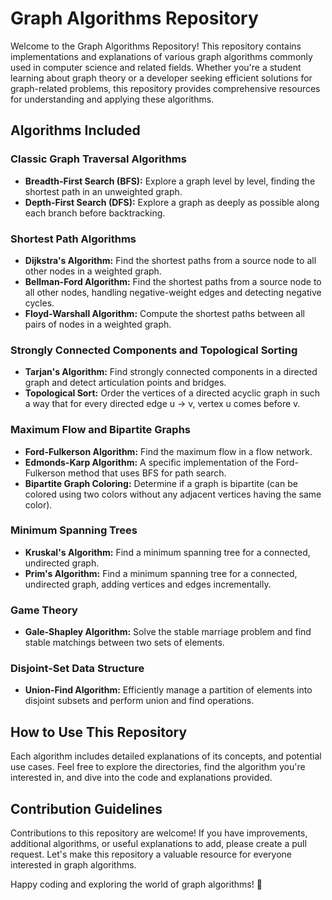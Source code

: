 # Graph Algorithms Repository

Welcome to the Graph Algorithms Repository! This repository contains implementations and explanations of various graph algorithms commonly used in computer science and related fields. Whether you're a student learning about graph theory or a developer seeking efficient solutions for graph-related problems, this repository provides comprehensive resources for understanding and applying these algorithms.

## Algorithms Included

### Classic Graph Traversal Algorithms
- **Breadth-First Search (BFS):** Explore a graph level by level, finding the shortest path in an unweighted graph.
- **Depth-First Search (DFS):** Explore a graph as deeply as possible along each branch before backtracking.

### Shortest Path Algorithms
- **Dijkstra's Algorithm:** Find the shortest paths from a source node to all other nodes in a weighted graph.
- **Bellman-Ford Algorithm:** Find the shortest paths from a source node to all other nodes, handling negative-weight edges and detecting negative cycles.
- **Floyd-Warshall Algorithm:** Compute the shortest paths between all pairs of nodes in a weighted graph.

### Strongly Connected Components and Topological Sorting
- **Tarjan's Algorithm:** Find strongly connected components in a directed graph and detect articulation points and bridges.
- **Topological Sort:** Order the vertices of a directed acyclic graph in such a way that for every directed edge u → v, vertex u comes before v.

### Maximum Flow and Bipartite Graphs
- **Ford-Fulkerson Algorithm:** Find the maximum flow in a flow network.
- **Edmonds-Karp Algorithm:** A specific implementation of the Ford-Fulkerson method that uses BFS for path search.
- **Bipartite Graph Coloring:** Determine if a graph is bipartite (can be colored using two colors without any adjacent vertices having the same color).

### Minimum Spanning Trees
- **Kruskal's Algorithm:** Find a minimum spanning tree for a connected, undirected graph.
- **Prim's Algorithm:** Find a minimum spanning tree for a connected, undirected graph, adding vertices and edges incrementally.

### Game Theory
- **Gale-Shapley Algorithm:** Solve the stable marriage problem and find stable matchings between two sets of elements.

### Disjoint-Set Data Structure
- **Union-Find Algorithm:** Efficiently manage a partition of elements into disjoint subsets and perform union and find operations.

## How to Use This Repository

Each algorithm includes detailed explanations of its concepts, and potential use cases. Feel free to explore the directories, find the algorithm you're interested in, and dive into the code and explanations provided.

## Contribution Guidelines

Contributions to this repository are welcome! If you have improvements, additional algorithms, or useful explanations to add, please create a pull request. Let's make this repository a valuable resource for everyone interested in graph algorithms.

Happy coding and exploring the world of graph algorithms! 🚀
